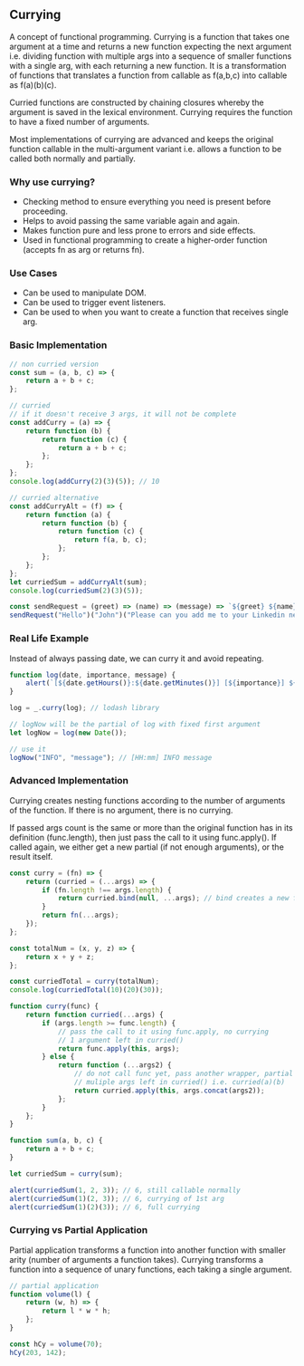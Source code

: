 ## Currying

A concept of functional programming. Currying is a function that takes one argument at a time and returns a new function expecting the next argument i.e. dividing function with multiple args into a sequence of smaller functions with a single arg, with each returning a new function. It is a transformation of functions that translates a function from callable as f(a,b,c) into callable as f(a)(b)(c).

Curried functions are constructed by chaining closures whereby the argument is saved in the lexical environment. Currying requires the function to have a fixed number of arguments.

Most implementations of currying are advanced and keeps the original function callable in the multi-argument variant i.e. allows a function to be called both normally and partially.

### Why use currying?

-   Checking method to ensure everything you need is present before proceeding.
-   Helps to avoid passing the same variable again and again.
-   Makes function pure and less prone to errors and side effects.
-   Used in functional programming to create a higher-order function (accepts fn as arg or returns fn).

### Use Cases

-   Can be used to manipulate DOM.
-   Can be used to trigger event listeners.
-   Can be used to when you want to create a function that receives single arg.

### Basic Implementation

```js
// non curried version
const sum = (a, b, c) => {
    return a + b + c;
};

// curried
// if it doesn't receive 3 args, it will not be complete
const addCurry = (a) => {
    return function (b) {
        return function (c) {
            return a + b + c;
        };
    };
};
console.log(addCurry(2)(3)(5)); // 10

// curried alternative
const addCurryAlt = (f) => {
    return function (a) {
        return function (b) {
            return function (c) {
                return f(a, b, c);
            };
        };
    };
};
let curriedSum = addCurryAlt(sum);
console.log(curriedSum(2)(3)(5));
```

```js
const sendRequest = (greet) => (name) => (message) => `${greet} ${name}, ${message}`;
sendRequest("Hello")("John")("Please can you add me to your Linkedin network?");
```

### Real Life Example

Instead of always passing date, we can curry it and avoid repeating.

```js
function log(date, importance, message) {
    alert(`[${date.getHours()}:${date.getMinutes()}] [${importance}] ${message}`);
}

log = _.curry(log); // lodash library

// logNow will be the partial of log with fixed first argument
let logNow = log(new Date());

// use it
logNow("INFO", "message"); // [HH:mm] INFO message
```

### Advanced Implementation

Currying creates nesting functions according to the number of arguments of the function. If there is no argument, there is no currying.

If passed args count is the same or more than the original function has in its definition (func.length), then just pass the call to it using func.apply(). If called again, we either get a new partial (if not enough arguments), or the result itself.

```js
const curry = (fn) => {
    return (curried = (...args) => {
        if (fn.length !== args.length) {
            return curried.bind(null, ...args); // bind creates a new function
        }
        return fn(...args);
    });
};

const totalNum = (x, y, z) => {
    return x + y + z;
};

const curriedTotal = curry(totalNum);
console.log(curriedTotal(10)(20)(30));
```

```js
function curry(func) {
    return function curried(...args) {
        if (args.length >= func.length) {
            // pass the call to it using func.apply, no currying
            // 1 argument left in curried()
            return func.apply(this, args);
        } else {
            return function (...args2) {
                // do not call func yet, pass another wrapper, partial currying
                // muliple args left in curried() i.e. curried(a)(b)
                return curried.apply(this, args.concat(args2));
            };
        }
    };
}

function sum(a, b, c) {
    return a + b + c;
}

let curriedSum = curry(sum);

alert(curriedSum(1, 2, 3)); // 6, still callable normally
alert(curriedSum(1)(2, 3)); // 6, currying of 1st arg
alert(curriedSum(1)(2)(3)); // 6, full currying
```

### Currying vs Partial Application

Partial application transforms a function into another function with smaller arity (number of arguments a function takes). Currying transforms a function into a sequence of unary functions, each taking a single argument.

```js
// partial application
function volume(l) {
    return (w, h) => {
        return l * w * h;
    };
}

const hCy = volume(70);
hCy(203, 142);
```

